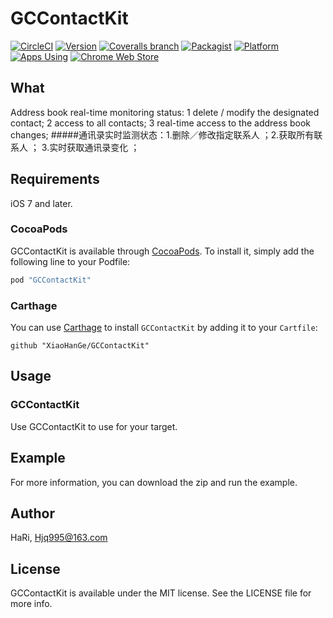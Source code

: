 # GCContactKit

[![CircleCI](https://img.shields.io/circleci/project/github/RedSparr0w/node-csgo-parser.svg)](https://github.com/XiaoHanGe/GCContactKit)
[![Version](https://img.shields.io/cocoapods/v/GCContactKit.svg?style=flat)](http://cocoapods.org/pods/GCContactKit)
[![Coveralls branch](https://img.shields.io/coveralls/jekyll/jekyll/master.svg)](https://github.com/XiaoHanGe/GCContactKit)
[![Packagist](https://img.shields.io/packagist/l/doctrine/orm.svg)](https://github.com/XiaoHanGe/GCContactKit)
[![Platform](https://img.shields.io/badge/platform-ios-brightgreen.svg)](http://cocoapods.org/pods/GCContactKit)
[![Apps Using](https://img.shields.io/badge/Apps%20Using-%3E%20100-blue.svg)](https://github.com/XiaoHanGe/GCContactKit)
[![Chrome Web Store](https://img.shields.io/chrome-web-store/d/nimelepbpejjlbmoobocpfnjhihnpked.svg)](https://github.com/XiaoHanGe/GCContactKit)

## What 

Address book real-time monitoring status: 1 delete / modify the designated contact; 2 access to all contacts; 3 real-time access to the address book changes;
#####通讯录实时监测状态：1.删除／修改指定联系人 ；2.获取所有联系人 ； 3.实时获取通讯录变化 ；
## Requirements
iOS 7 and later.
### CocoaPods
GCContactKit is available through [CocoaPods](http://cocoapods.org). To install
it, simply add the following line to your Podfile:

```ruby
pod "GCContactKit"
```
### Carthage
You can use [Carthage](https://github.com/Carthage/Carthage) to install `GCContactKit` by adding it to your `Cartfile`:
```
github "XiaoHanGe/GCContactKit"
```
## Usage
### GCContactKit
Use GCContactKit to use for your target.

## Example
For more information, you can download the zip and run the example.

## Author

HaRi, Hjq995@163.com

## License

GCContactKit is available under the MIT license. See the LICENSE file for more info.
